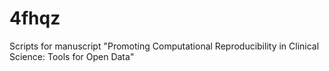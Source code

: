 # 4fhqz
Scripts for manuscript "Promoting Computational Reproducibility in Clinical Science: Tools for Open Data"
